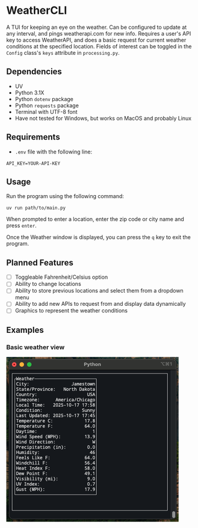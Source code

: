 # WeatherCLI
A TUI for keeping an eye on the weather. Can be configured to update at any interval, and pings weatherapi.com for new info. Requires a user's API key to access WeatherAPI, and does a basic request for current weather conditions at the specified location. Fields of interest can be toggled in the `Config` class's `keys` attribute in `processing.py`.

## Dependencies
- UV
- Python 3.1X
- Python `dotenv` package
- Python `requests` package
- Terminal with UTF-8 font
- Have not tested for Windows, but works on MacOS and probably Linux

## Requirements
- `.env` file with the following line:
```
API_KEY=YOUR-API-KEY
```

## Usage
Run the program using the following command:
```
uv run path/to/main.py
```
When prompted to enter a location, enter the zip code or city name and press `enter`.

Once the Weather window is displayed, you can press the `q` key to exit the program.

## Planned Features
- [ ] Toggleable Fahrenheit/Celsius option
- [ ] Ability to change locations
- [ ] Ability to store previous locations and select them from a dropdown menu
- [ ] Ability to add new APIs to request from and display data dynamically
- [ ] Graphics to represent the weather conditions

## Examples

### Basic weather view
![Example File](assets/Sample1.png)
